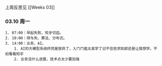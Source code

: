 
上周反思见  [[Weeks 03]]

### 03.10 周一

	1. 07:00｜早起失败，咬牙切齿。
	2. 10:00｜得与失、算法、分布式。
	3. 14:00｜业务、AI。
		1. AI的大模型系统终究是放弃了，入门门槛太高学了记不住但求知欲还是让我想学。不如看看知乎
		2. 业务没什么进展，技术点太少要加强
